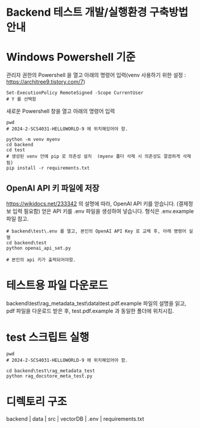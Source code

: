 # Backend 테스트 개발/실행환경 구축방법 안내

# Windows Powershell 기준
관리자 권한의 Powershell 을 열고 아래의 명령어 입력(venv 사용하기 위한 설정 : https://architree9.tistory.com/7)
```
Set-ExecutionPolicy RemoteSigned -Scope CurrentUser
# Y 를 선택함
```

새로운 Powershell 창을 열고 아래의 명령어 입력
```
pwd
# 2024-2-SCS4031-HELLOWORLD-9 에 위치해있어야 함.

python -m venv myenv
cd backend
cd test
# 생성된 venv 안에 pip 로 의존성 설치  (myenv 폴더 삭제 시 의존성도 깔끔하게 삭제됨)
pip install -r requirements.txt

```
## OpenAI API 키 파일에 저장
https://wikidocs.net/233342 의 설명에 따라, OpenAI API 키를 얻습니다. (결제정보 입력 필요함)
얻은 API 키를 .env 파일을 생성하여 넣습니다.
형식은 .env.example 파일 참고.
```
# backend\test\.env 를 열고, 본인의 OpenAI API Key 로 교체 후, 아래 명령어 실행
cd backend\test
python openai_api_set.py

# 본인의 api 키가 출력되어야함.
```
# 테스트용 파일 다운로드
backend\test\rag_metadata_test\data\test.pdf.example 파일의 설명을 읽고, pdf 파일을 다운로드 받은 후, test.pdf.example 과 동일한 폴더에 위치시킴.

# test 스크립트 실행
```
pwd
# 2024-2-SCS4031-HELLOWORLD-9 에 위치해있어야 함.

cd backend\test\rag_metadata_test
python rag_docstore_meta_test.py

```
# 디렉토리 구조
backend
 | data
 | src
 | vectorDB
 | .env
 | requirements.txt